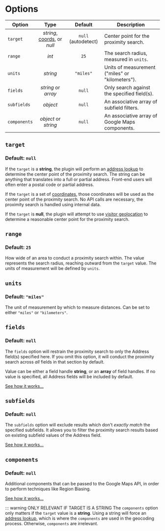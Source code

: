 # Options

| Option       | Type                                       | Default          | Description                                     |
|--------------|:------------------------------------------:|:----------------:|-------------------------------------------------|
| `target`     | _string_, [coords](/models/coordinates/), or _null_ | `null` (autodetect) | Center point for the proximity search. |
| `range`      | _int_                                      | `25`             | The search radius, measured in `units`.         |
| `units`      | _string_                                   | `"miles"`        | Units of measurement ("miles" or "kilometers"). |
| `fields`     | _string_ or _array_                        | `null`           | Only search against the specified field(s).     |
| `subfields`  | _object_                                   | `null`           | An associative array of subfield filters.       |
| `components` | _object_ or _string_                       | `null`           | An associative array of Google Maps components. |

## `target`

### Default: `null`

If the `target` is a **string**, the plugin will perform an [address lookup](/geocoding/) to determine the center point of the proximity search. The string can be anything that translates into a full or partial address. Front-end users will often enter a postal code or partial address.

If the `target` is a set of [coordinates](/models/coordinates/), those coordinates will be used as the center point of the proximity search. No API calls are necessary, the proximity search is handled using internal data.

If the `target` is **null**, the plugin will attempt to use [visitor geolocation](/geolocation/) to determine a reasonable center point for the proximity search.

## `range`

### Default: `25`

How wide of an area to conduct a proximity search within. The value represents the search radius, reaching outward from the `target` value. The units of measurement will be defined by `units`.

## `units`

### Default: `"miles"`

The unit of measurement by which to measure distances. Can be set to either `"miles"` or `"kilometers"`.

## `fields`

### Default: `null`

The `fields` option will restrain the proximity search to only the Address field(s) specified here. If you omit this option, it will conduct the proximity search across _all_ fields in that section by default.

Value can be either a field handle **string**, or an **array** of field handles. If no value is specified, all Address fields will be included by default.

[See how it works...](/guides/filter-by-fields-and-subfields/)

## `subfields`

### Default: `null`

The `subfields` option will exclude results which don't _exactly match_ the specified subfields. It allows you to filter the proximity search results based on existing subfield values of the Address field.

[See how it works...](/guides/filter-by-fields-and-subfields/)

## `components`

### Default: `null`

Additional components that can be passed to the Google Maps API, in order to perform techniques like Region Biasing.

[See how it works...](/guides/region-biasing/)

::: warning ONLY RELEVANT IF TARGET IS A STRING
The `components` option only matters if the `target` value is a **string**. Using a string will force an [address lookup](/geocoding/), which is where the `components` are used in the geocoding process. Otherwise, `components` are irrelevant.
